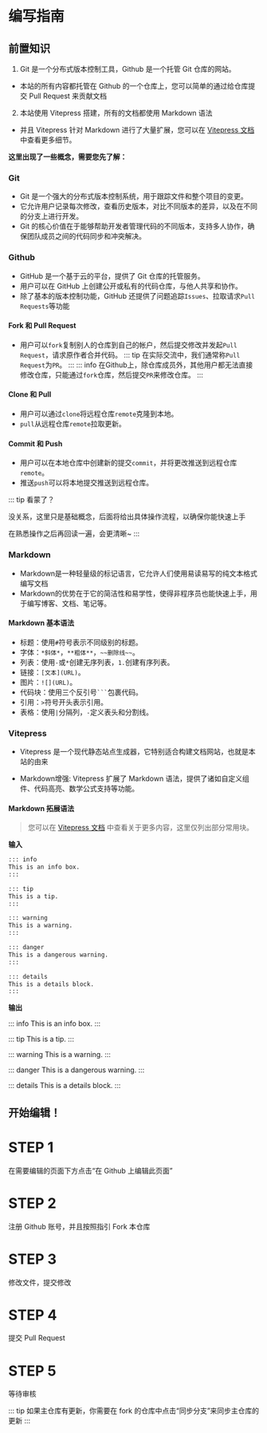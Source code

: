# 编写指南

## 前置知识
1. Git 是一个分布式版本控制工具，Github 是一个托管 Git 仓库的网站。

- 本站的所有内容都托管在 Github 的一个仓库上，您可以简单的通过给仓库提交 Pull Request 来贡献文档

2. 本站使用 Vitepress 搭建，所有的文档都使用 Markdown 语法

- 并且 Vitepress 针对 Markdown 进行了大量扩展，您可以在 [Vitepress 文档](https://vitepress.vuejs.org/guide/markdown) 中查看更多细节。

**这里出现了一些概念，需要您先了解：**

### Git
- Git 是一个强大的分布式版本控制系统，用于跟踪文件和整个项目的变更。
- 它允许用户记录每次修改，查看历史版本，对比不同版本的差异，以及在不同的分支上进行开发。
- Git 的核心价值在于能够帮助开发者管理代码的不同版本，支持多人协作，确保团队成员之间的代码同步和冲突解决。

### Github
- GitHub 是一个基于云的平台，提供了 Git 仓库的托管服务。
- 用户可以在 GitHub 上创建公开或私有的代码仓库，与他人共享和协作。
- 除了基本的版本控制功能，GitHub 还提供了问题追踪`Issues`、拉取请求`Pull Requests`等功能

#### Fork 和 Pull Request
- 用户可以`fork`复制别人的仓库到自己的帐户，然后提交修改并发起`Pull Request`，请求原作者合并代码。
::: tip
在实际交流中，我们通常称`Pull Request`为`PR`。
:::
::: info
在Github上，除仓库成员外，其他用户都无法直接修改仓库，只能通过`fork`仓库，然后提交`PR`来修改仓库。
:::

#### Clone 和 Pull
- 用户可以通过`clone`将远程仓库`remote`克隆到本地。
- `pull`从远程仓库`remote`拉取更新。

#### Commit 和 Push
- 用户可以在本地仓库中创建新的提交`commit`，并将更改推送到远程仓库`remote`。
- 推送`push`可以将本地提交推送到远程仓库。

::: tip
看蒙了？

没关系，这里只是基础概念，后面将给出具体操作流程，以确保你能快速上手

在熟悉操作之后再回读一遍，会更清晰~
:::


### Markdown
- Markdown是一种轻量级的标记语言，它允许人们使用易读易写的纯文本格式编写文档
- Markdown的优势在于它的简洁性和易学性，使得非程序员也能快速上手，用于编写博客、文档、笔记等。

#### Markdown 基本语法

- 标题：使用`#`符号表示不同级别的标题。
- 字体：`*斜体*`，`**粗体**`，`~~删除线~~`。
- 列表：使用`-`或`*`创建无序列表，`1.`创建有序列表。
- 链接：`[文本](URL)`。
- 图片：`![](URL)`。
- 代码块：使用三个反引号` ``` `包裹代码。
- 引用：`>`符号开头表示引用。
- 表格：使用`|`分隔列，`-`定义表头和分割线。

### Vitepress

- Vitepress 是一个现代静态站点生成器，它特别适合构建文档网站，也就是本站的由来

- Markdown增强: Vitepress 扩展了 Markdown 语法，提供了诸如自定义组件、代码高亮、数学公式支持等功能。

#### Markdown 拓展语法

> 您可以在 [Vitepress 文档](https://vitepress.vuejs.org/guide/markdown) 中查看关于更多内容，这里仅列出部分常用块。

**输入**

```md
::: info
This is an info box.
:::

::: tip
This is a tip.
:::

::: warning
This is a warning.
:::

::: danger
This is a dangerous warning.
:::

::: details
This is a details block.
:::
```

**输出**

::: info
This is an info box.
:::

::: tip
This is a tip.
:::

::: warning
This is a warning.
:::

::: danger
This is a dangerous warning.
:::

::: details
This is a details block.
:::

## 开始编辑！
# STEP 1
在需要编辑的页面下方点击“在 Github 上编辑此页面”

# STEP 2
注册 Github 账号，并且按照指引 Fork 本仓库

# STEP 3
修改文件，提交修改

# STEP 4
提交 Pull Request

# STEP 5
等待审核

::: tip
如果主仓库有更新，你需要在 fork 的仓库中点击“同步分支”来同步主仓库的更新
:::